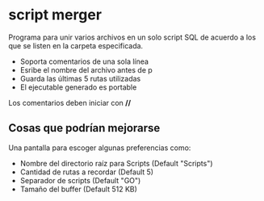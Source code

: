 # script merger

Programa para unir varios archivos en un solo script SQL de acuerdo a los que se listen en la carpeta especificada. 

- Soporta comentarios de una sola línea 
- Esribe el nombre del archivo antes de p
- Guarda las últimas 5 rutas utilizadas
- El ejecutable generado es portable


Los comentarios deben iniciar con **//**


## Cosas que podrían mejorarse

Una pantalla para escoger algunas preferencias como:
- Nombre del directorio raíz para Scripts (Default "Scripts")
- Cantidad de rutas a recordar (Default 5)
- Separador de scripts (Default "GO")
- Tamaño del buffer (Default 512 KB)
